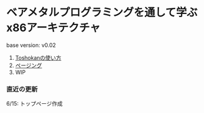 # ベアメタルプログラミングを通して学ぶx86アーキテクチャ
base version: v0.02

1. [Toshokanの使い方](./toshokan/)
1. [ページング](./paging/)
1. WIP

### 直近の更新
6/15: トップページ作成